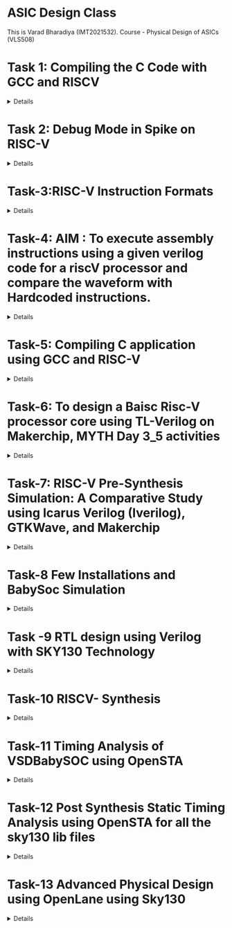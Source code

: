 # ASIC Design Class

This is Varad Bharadiya (IMT2021532). Course - Physical Design of ASICs (VLS508)

# Task 1: Compiling the C Code with GCC and RISCV
<details>


This part demonstrates how to compile and run a simple C program that calculates the sum of numbers from 1 to N using GCC
### Steps:

1. **Navigate to Home Directory**
   - Open the terminal and use this command to navigate to the home directory:
   ```bash
   cd
   ```
   - Then open the Leafpad editor for writing the C code.
   
   ![Alt text](images/image1.png)

2. **Create a .c File**
   - Create a C file that calculates the sum of numbers from 1 to N.

   ![Alt text](images/image2.png)

3. **Compile and Run the Program**
   - Compile the program using the GCC compiler:
   ```bash
   gcc sum1ton.c
   ./a.out
   ```

   ![Alt text](images/image3.png)

## Compile Using RISC-V Compiler
This part demonstrates how to compile and run a simple C program that calculates the sum of numbers from 1 to N using RISCV architecture.
### Steps:

1. **Check the Code**
   - Verify the code using the `cat` command:
   ```bash
   cat sum1ton.c
   ```

   ![Alt text](images/image4.png)

2. **Compile the Code with RISC-V GCC**
   - Compile the code using the RISC-V GCC compiler:
   ```bash
   riscv64-unknown-elf-gcc -O1 -o sum1ton.o sum1ton.c
   ```

3. **Generate Assembly Code**
   - Get the assembly code of the C program:
   ```bash
   riscv64-unknown-elf-objdump -d sum1ton.o
   ```
   - For easier viewing, you can add `| less` to the command:
   ```bash
   riscv64-unknown-elf-objdump -d sum1ton.o | less
   ```

   ![Alt text](images/image5.png)

4. **Calculate Number of Instructions**
   - We'll obtain the output once more, and this time we'll focus directly on the main section. To determine the number of instructions, we'll subtract the address of the first instruction of the current section from that of the next section, then divide the result by 4 (since the increment is 4 for each step). This method allows us to conclude that there are 15 sets of instructions when using O1.

   ![Alt text](images/image6.png)

   - To verify, we can do it using a calculator:
   
   ![Alt text](images/image13.png)

5. **Compile with Optimization Flag `Ofast`**
   - Recompile the code using the `Ofast` optimization flag:
   ```bash
   riscv64-unknown-elf-gcc -Ofast -o sum1ton_ofast.o sum1ton.c
   ```

   ![Alt text](images/image7.png)

6. **Compare Number of Instructions**
   - Re-run the command to get the number of instructions, and you'll see that fewer instructions are needed to execute the program with `Ofast` optimization.
   
   ![Alt text](images/image8.png)
---
</details>

# Task 2: Debug Mode in Spike on RISC-V
<details>
This part demonstrates how to use the debug mode in RISCV.(using SPIKE)


### Steps:

1. **Run the Program in Debug Mode**
   - After compiling the code with the RISC-V compiler, run the code using Spike in debug mode:
   ```bash
   spike -d pk sum1ton.o
   ```
   - Then it enters the debug mode. One can run the instructions till a specific address as shown in the example:
   ```bash
   until pc 0 100b0
   ```
   
   ![Alt text](images/image9.png)

2. **Set Breakpoints and Track Registers**
   - Track the values in the register (e.g., register `a2`):
   ```bash
   reg 0 a2
   ```
   - Now press Enter to run the next instruction (`lui a2, 0x1`). Check the content of the `a2` register again, and you'll see that it has been updated.
   
   ![Alt text](images/image10.png)

3. **Step Through Instructions**
   - Step through instructions and check the content of the `sp` (stack pointer) register:
   ```bash
   addi sp, sp, -16
   until pc 0 100b8
   reg 0 sp
   ```
   - After running the next instruction, you'll see that the `sp` value is reduced by 16 (10 in HEX).

   ![Alt text](images/image11.png)
   
   - To verify:

   ![Alt text](images/image12.png)
---
</details>


# Task-3:RISC-V Instruction Formats
<details>

In the RISC-V architecture, instruction formats serve as a 'contract' between assembly language and hardware. When an assembly language command is executed, the hardware must understand precisely what to do. These instructions are encoded in a series of 0s and 1s, representing different operations, data locations, and more.

RISC-V defines six instruction formats, each with its own structure and purpose:

### Core Instruction Formats

1. **R-Type (Register-Register Operations)**
    - **Purpose:** Used for arithmetic and logical operations that involve two source registers and a destination register.
    - **Format:**
    \`\`\`
    opcode[6:0] | rd[11:7] | funct3[14:12] | rs1[19:15] | rs2[24:20] | funct7[31:25]
    \`\`\`
    - **Fields:**
      - **opcode:** Operation code (7 bits)
      - **rd:** Destination register (5 bits)
      - **funct3:** Function code to differentiate operations (3 bits)
      - **rs1:** First source register (5 bits)
      - **rs2:** Second source register (5 bits)
      - **funct7:** Additional function code (7 bits)
    - **Example Instructions:** ADD, SUB, AND, OR, XOR, SLT

2. **I-Type (Immediate Operations)**
    - **Purpose:** Used for operations involving an immediate value and one or two registers, as well as load instructions.
    - **Format:**
    \`\`\`
    opcode[6:0] | rd[11:7] | funct3[14:12] | rs1[19:15] | imm[31:20]
    \`\`\`
    - **Fields:**
      - **opcode:** Operation code (7 bits)
      - **rd:** Destination register (5 bits)
      - **funct3:** Function code (3 bits)
      - **rs1:** Source register (5 bits)
      - **imm:** Immediate value (12 bits)
    - **Example Instructions:** ADDI, LW, JALR

3. **S-Type (Store Operations)**
    - **Purpose:** Used for store instructions where data from a register is stored into memory.
    - **Format:**
    \`\`\`
    opcode[6:0] | imm[11:7] | funct3[14:12] | rs1[19:15] | rs2[24:20] | imm[31:25]
    \`\`\`
    - **Fields:**
      - **opcode:** Operation code (7 bits)
      - **imm[11:7]:** Immediate value (lower 5 bits) (5 bits)
      - **funct3:** Function code (3 bits)
      - **rs1:** Base address register (5 bits)
      - **rs2:** Source register (5 bits)
      - **imm[31:25]:** Immediate value (upper 7 bits) (7 bits)
    - **Example Instructions:** SW, SB

4. **U-Type (Upper Immediate Operations)**
    - **Purpose:** Used for instructions that operate with a 20-bit upper immediate, typically for addressing purposes.
    - **Format:**
    \`\`\`
    opcode[6:0] | rd[11:7] | imm[31:12]
    \`\`\`
    - **Fields:**
      - **opcode:** Operation code (7 bits)
      - **rd:** Destination register (5 bits)
      - **imm:** Upper immediate value (20 bits)
    - **Example Instructions:** LUI, AUIPC

5. **B-Type (Branch Operations)**
    - **Purpose:** Used for conditional branch instructions, which alter the program flow based on comparisons between registers.
    - **Format:**
    \`\`\`
    opcode[6:0] | imm[11] | imm[4:1] | funct3[14:12] | rs1[19:15] | rs2[24:20] | imm[10:5] | imm[12]
    \`\`\`
    - **Fields:**
      - **opcode:** Operation code (7 bits)
      - **imm[11:7]:** Immediate value bits 4:1 (4 bits)
      - **funct3:** Function code (3 bits)
      - **rs1:** First source register (5 bits)
      - **rs2:** Second source register (5 bits)
      - **imm[12]:** Immediate value bit 11 (1 bit)
    - **Example Instructions:** BEQ, BNE, BLT, BGE

6. **J-Type (Jump Operations)**
    - **Purpose:** Used for jump instructions, which direct program control to a new address, optionally storing the return address in a register.
    - **Format:**
    \`\`\`
    opcode[6:0] | rd[11:7] | imm[19:12] | imm[11] | imm[10:1] | imm[20]
    \`\`\`
    - **Fields:**
      - **opcode:** Operation code (7 bits)
      - **rd:** Destination register (5 bits)
      - **imm:** Immediate value (20 bits)
    - **Example Instructions:** JAL



## 32-bit Instruction Encodings

Below are the 32-bit instruction encodings for the given assembly instructions:

1. **ADD r5, r6, r7** (R-Type)
   - **Opcode**: `0110011`
   - **funct3**: `000`
   - **funct7**: `0000000`
   - **rs1**: `00110` (r6)
   - **rs2**: `00111` (r7)
   - **rd**: `00101` (r5)
   - **Instruction**: `0000000 00111 00110 000 00101 0110011`
   - **Hex**: `0x007302B3`

2. **SUB r7, r5, r6** (R-Type)
   - **Opcode**: `0110011`
   - **funct3**: `000`
   - **funct7**: `0100000`
   - **rs1**: `00101` (r5)
   - **rs2**: `00110` (r6)
   - **rd**: `00111` (r7)
   - **Instruction**: `0100000 00110 00101 000 00111 0110011`
   - **Hex**: `0x406283B3`

3. **AND r6, r5, r7** (R-Type)
   - **Opcode**: `0110011`
   - **funct3**: `111`
   - **funct7**: `0000000`
   - **rs1**: `00101` (r5)
   - **rs2**: `00111` (r7)
   - **rd**: `00110` (r6)
   - **Instruction**: `0000000 00111 00101 111 00110 0110011`
   - **Hex**: `0x0072F333`

4. **OR r8, r6, r5** (R-Type)
   - **Opcode**: `0110011`
   - **funct3**: `110`
   - **funct7**: `0000000`
   - **rs1**: `00110` (r6)
   - **rs2**: `00101` (r5)
   - **rd**: `01000` (r8)
   - **Instruction**: `0000000 00101 00110 110 01000 0110011`
   - **Hex**: `0x00536433`

5. **XOR r8, r5, r4** (R-Type)
   - **Opcode**: `0110011`
   - **funct3**: `100`
   - **funct7**: `0000000`
   - **rs1**: `00101` (r5)
   - **rs2**: `00100` (r4)
   - **rd**: `01000` (r8)
   - **Instruction**: `0000000 00100 00101 100 01000 0110011`
   - **Hex**: `0x0042C433`

6. **SLT r10, r2, r4** (R-Type)
   - **Opcode**: `0110011`
   - **funct3**: `010`
   - **funct7**: `0000000`
   - **rs1**: `00010` (r2)
   - **rs2**: `00100` (r4)
   - **rd**: `01010` (r10)
   - **Instruction**: `0000000 00100 00010 010 01010 0110011`
   - **Hex**: `0x00412533`

7. **ADDI r12, r3, 5** (I-Type)
   - **Opcode**: `0010011`
   - **funct3**: `000`
   - **imm**: `0000000000000101` (5)
   - **rs1**: `00011` (r3)
   - **rd**: `01100` (r12)
   - **Instruction**: `000000000101 00011 000 01100 0010011`
   - **Hex**: `0x00518613`

8. **SW r3, r1, 4** (S-Type)
   - **Opcode**: `0100011`
   - **funct3**: `010`
   - **imm[4:0]**: `00100` (lower 5 bits of 4)
   - **imm[11:5]**: `0000000` (upper 7 bits of 4)
   - **rs1**: `00001` (r1)
   - **rs2**: `00011` (r3)
   - **Instruction**: `0000000 00011 00001 010 00100 0100011`
   - **Hex**: `0x0030A223`

9. **SRL r16, r11, r2** (R-Type)
   - **Opcode**: `0110011`
   - **funct3**: `101`
   - **funct7**: `0000000`
   - **rs1**: `01011` (r11)
   - **rs2**: `00010` (r2)
   - **rd**: `10000` (r16)
   - **Instruction**: `0000000 00010 01011 101 10000 0110011`
   - **Hex**: `0x0025D833`

10. **BNE r0, r1, 20** (B-Type)
    - **Opcode**: `1100011`
    - **funct3**: `001`
    - **imm[4:0]**: `10100` (lower 5 bits of 20)
    - **imm[11:5]**: `000000` (upper 7 bits of 20)
    - **rs1**: `00001` (r1)
    - **rs2**: `00000` (r0)
    - **Instruction**: `0000000 00000 00001 001 10100 1100011`
    - **Hex**: `0x00009A63`

11. **BEQ r0, r0, 15** (B-Type)
    - **Opcode**: `1100011`
    - **funct3**: `000`
    - **imm[4:0]**: `01111` (lower 5 bits of 15)
    - **imm[11:5]**: `000000` (upper 7 bits of 15)
    - **rs1**: `00000` (r0)
    - **rs2**: `00000` (r0)
    - **Instruction**: `0000000 00000 00000 000 01111 1100011`
    - **Hex** : `0x000007E3`
   
12. **LW r13, r11, 2** (I-Type)
    - **opcode**: `0000011` (7 bits)
    - **rd** (r13): `01101` (5 bits)
    - **funct3**: `010` (3 bits)
    - **rs1** (r11): `01011` (5 bits)
    - **imm**: `000000000010` (12 bits)
    - **Instruction**: `000000000010 01011 010 01101 0000011`
    - **Hex**: `0x0025A683`

 13. **SLL r15, r11, r2** (R-Type)
 - **opcode**: `0110011` (7 bits)
 - **rd** (r15): `01111` (5 bits)
 - **funct3**: `001` (3 bits)
 - **rs1** (r11): `01011` (5 bits)
 - **rs2** (r2): `00010` (5 bits)
 - **funct7**: `0000000` (7 bits)
 - **Instruction**: `0000000 00010 01011 001 01111 0110011`
 - **Hex**: `0x002597B3`


Below are the 32-bit instruction encodings for the given assembly instructions:

| Instruction       | Type | 32-bit Instruction                            | Hexadecimal  |
|-------------------|------|-----------------------------------------------|--------------|
| ADD r5, r6, r7    | R    | 0000000 00111 00110 000 00101 0110011         | 0x007302B3   |
| SUB r7, r5, r6    | R    | 0100000 00110 00101 000 00111 0110011         | 0x406283B3   |
| AND r6, r5, r7    | R    | 0000000 00111 00101 111 00110 0110011         | 0x0072F333   |
| OR r8, r6, r5     | R    | 0000000 00101 00110 110 01000 0110011         | 0x00536433   |
| XOR r8, r5, r4    | R    | 0000000 00100 00101 100 01000 0110011         | 0x0042C433   |
| SLT r10, r2, r4   | R    | 0000000 00100 00010 010 01010 0110011         | 0x00412533   |
| ADDI r12, r3, 5   | I    | 000000000101 00011 000 01100 0010011          | 0x00518613   |
| SW r3, r1, 4      | S    | 0000000 00011 00001 010 00100 0100011         | 0x0030A223   |
| SRL r16, r11, r2  | R    | 0000000 00010 01011 101 10000 0110011         | 0x0025D833   |
| BNE r0, r1, 20    | B    | 0000000 00000 00001 001 10100 1100011         | 0x00009A63   |
| BEQ r0, r0, 15    | B    | 0000000 00000 00000 000 01111 1100011         | 0x000007E3   |
| LW r13, r11, 2    | I    | 000000000010 01011 010 01101 0000011          | 0x0025A683   |
| SLL r15, r11, r2  | R    | 0000000 00010 01011 001 01111 0110011         | 0x002597B3   |


---

This document provides an overview of the different instruction formats in the RISC-V architecture, explaining how each format is structured and used in various operations.
</details>

# Task-4: AIM : To execute assembly instructions using a given verilog code for a riscV processor and compare the waveform with Hardcoded instructions.
<details>
   There is some variations in the ISA followed by RISCV and the hardcoded ISA for the below given instrucions. The differences are shown in the table below :
      # RISC-V ISA vs. Hardcoded ISA

| Operation         | Standard RISC-V ISA (Hexadecimal) | Hardcoded ISA (Hexadecimal) |
|-------------------|-----------------------------------|-----------------------------|
| ADD r5, r6, r7    | 0x007302B3                        | 0x02208300                  |
| SUB r7, r5, r6    | 0x406283B3                        | 0x02209380                  |
| AND r6, r5, r7    | 0x0072F333                        | 0x0230A400                  |
| OR r8, r6, r5     | 0x00536433                        | 0x02513480                  |
| XOR r8, r5, r4    | 0x0042C433                        | 0x0240C500                  |
| SLT r10, r2, r4   | 0x00412533                        | 0x02415580                  |
| ADDI r12, r3, 5   | 0x00518613                        | 0x00520600                  |
| SW r3, r1, 4      | 0x0030A223                        | 0x00209181                  |
| SRL r16, r11, r2  | 0x0025D833                        | 0x00271803                  |
| BNE r0, r1, 20    | 0x00009A63                        | 0x00f00002                  |
| BEQ r0, r0, 15    | 0x000007E3                        | 0x00210700                  |
| LW r13, r11, 2    | 0x0025A683                        | 0x00208681                  |
| SLL r15, r11, r2  | 0x002597B3                        | 0x00208783                  |

We will be using gtkwave to analyse the waveforms
   ![Alt text](image2/image1.png)

First we start with analysis of our instructions provided for the activity in RISC-V
1.| ADD r5, r6, r7    | 0x007302B3                     

   ![Alt text](image2/image2.png)
   
2.| SUB r7, r5, r6    | 0x406283B3                      

   ![Alt text](image2/image3.png)
   
3. | AND r6, r5, r7    | 0x0072F333                     
   ![Alt text](image2/image4.png)

4. | OR r8, r6, r5     | 0x00536433                      
   
   ![Alt text](image2/image5.png)
   
5. | XOR r8, r5, r4    | 0x0042C433                      

   ![Alt text](image2/image6.png)

6. | SLT r10, r2, r4   | 0x00412533          

   ![Alt text](image2/image7.png)

7. | ADDI r12, r3, 5   | 0x00518613                       

   ![Alt text](image2/image8.png)

8. | SW r3, r1, 4      | 0x0030A223               

   ![Alt text](image2/image9.png)

9. | SRL r16, r11, r2  | 0x0025D833                     

   ![Alt text](image2/image11.png)

10. | BNE r0, r1, 20    | 0x00009A63                       

   ![Alt text](image2/image10.png)

We now analyse the gtkwaves for hardcoded ISA

   ![Alt text](image2/image12.png)

   ![Alt text](image2/image13.png)

   ![Alt text](image2/image14.png)

   ![Alt text](image2/image15.png)

   ![Alt text](image2/image16.png)

   ![Alt text](image2/image17.png)

   ![Alt text](image2/image18.png)

   ![Alt text](image2/image19.png)

   ![Alt text](image2/image20.png)


A difference in waveforms can be observed for both set of instructions
</details>

# Task-5: Compiling C application using GCC and RISC-V
<details>

## Application Name- Fibonacci Sequence Generator.

``` bash
#include <stdio.h>

// Function to print Fibonacci sequence
int main() {
    int terms;

    // Ask the user for the number of terms
    printf("Enter the number of terms in the Fibonacci sequence: ");
    scanf("%d", &terms);
	
    long long int first = 0, second = 1, next;

    // Check if the number of terms is valid
    if (terms <= 0) {
        printf("Number of terms must be a positive integer.\n");
        return 0;
    }

    // Print the Fibonacci sequence
    printf("Fibonacci Sequence:\n");
    for (int i = 0; i < terms; i++) {
        if (i == 0) {
            printf("%lld ", first);
            continue;
        }
        if (i == 1) {
            printf("%lld ", second);
            continue;
        }
        next = first + second;
        first = second;
        second = next;
        printf("%lld ", next);
    }
    printf("\n");

    return 0;
}

```
Compiling the Application using GCC compiler:

   ![Alt text](images3/image1.png)

Compiling using RISC-V Compiler:

   ![Alt text](images3/image2.png)

**Conclusion**:We have infered that the output is same in both the cases.

Also adding the screenshots of creating dumpfile

   ![Alt text](images3/image3.png)

   ![Alt text](images3/image4.png)


</details>

# Task-6: To design a Baisc Risc-V processor core using TL-Verilog on Makerchip, MYTH Day 3_5 activities
<details>
The variour parts of the code are shown below :

   ![Alt text](images4/1.png)

The generated visual is as shown below:

   ![Alt text](images4/24.png)

Here is the log image:

   ![Alt text](images4/2.png)

The signals include the named clock clock: "clk_var":

   ![Alt text](images4/3.png)

The code segments are shown below:

   ![Alt text](images4/4.png)

   ![Alt text](images4/5.png)

   ![Alt text](images4/6.png)

   ![Alt text](images4/7.png)

   ![Alt text](images4/8.png)

   ![Alt text](images4/9.png)

   ![Alt text](images4/10.png)

   ![Alt text](images4/11.png)

   ![Alt text](images4/12.png)

   ![Alt text](images4/13.png)

   ![Alt text](images4/14.png)

   ![Alt text](images4/15.png)

   ![Alt text](images4/16.png)

   ![Alt text](images4/17.png)

   ![Alt text](images4/18.png)

We now have screen shots for xreg14 where we store the value at each steps.

   ![Alt text](images4/19.png)

   ![Alt text](images4/20.png)

   ![Alt text](images4/21.png)

   ![Alt text](images4/22.png)

   ![Alt text](images4/23.png)



</details>


# Task-7: RISC-V Pre-Synthesis Simulation: A Comparative Study using Icarus Verilog (Iverilog), GTKWave, and Makerchip
<details>
	
## Overview

This project involves designing a RISC-V processor using TL-Verilog in the Makerchip IDE and converting it to Verilog using the Sandpiper-SaaS compiler for implementation on an FPGA. Pre-synthesis simulations are then performed using the GTKWave simulator. This README outlines the step-by-step process for running these simulations and compares the output waveforms.



## Conversion and Simulation Steps

1. **Translate TL-Verilog to Verilog:**

   Use the Sandpiper-SaaS compiler to convert the `.tlv` definition of RISC-V into a `.v` Verilog file:

   ```bash
   sandpiper-saas -i ./src/module/*.tlv -o rvmyth.v --bestsv --noline -p verilog --outdir ./src/module/
   ```

2. **Create the `pre_synth_sim.vcd` File:**

   Generate the pre-synthesis simulation file:

   ```bash
   make pre_synth_sim
   ```

3. **Compile and Simulate the RISC-V Design:**

   Compile and simulate the RISC-V design using Iverilog:

   ```bash
   iverilog -o output/pre_synth_sim.out -DPRE_SYNTH_SIM src/module/testbench.v -I src/include -I src/module -
   ```

4. **Run the Simulation:**

   Change the working directory to `output` and execute the simulation:

   ```bash
   cd output
   ./pre_synth_sim.out
   ```

5. **View the Simulation Output in GTKWave:**

   Open the `.vcd` simulation file through the GTKWave simulation tool:

   ```bash
   gtkwave pre_synth_sim.vcd
   ```
Here is the gtkwave:

   ![Alt text](image5/img1.png)


## Comparison of Output Waveforms

After running the above steps, you can compare the output waveforms obtained from GTKWave with those from the Makerchip IDE. The comparison will help validate the accuracy and performance of the RISC-V design.

From the MakerChip:

   ![Alt text](images4/19.png)
   
   ![Alt text](images4/20.png)
   
   ![Alt text](images4/21.png)
   
   ![Alt text](images4/22.png)
   
   ![Alt text](images4/23.png)

From the GtkWave:

   ![Alt text](image5/img1.png)


## Conclusion

This project demonstrates the process of designing, converting, and simulating a RISC-V processor using TL-Verilog, Verilog, Iverilog, and GTKWave. The comparison of output waveforms across different tools ensures the correctness of the design before FPGA implementation.
</details>

# Task-8 Few Installations and BabySoc Simulation
<details>
	In this task we had to install verilog, gtkwave, yosys and opensta and BabySoc Simulation. OpenSTA was installed using the GitHub link given.
	
The screenshots for the others are given below:
	
   ![Alt text](image6/1.png)

   ![Alt text](image6/2.png)

Running the BabySoc on the RiscV_CPU.v file (sum of numbers):
   
   ![Alt text](image6/3.png)

Waveforms:
   
   ![Alt text](image6/4.png)


</details>

# Task -9 RTL design using Verilog with SKY130 Technology
<details>

 ## Initial Set-up

<details>

### The following Commands were to be executed for initial setup:

```bash
sudo -i
sudo apt-get install git
ls
cd /home/Varad
mkdir VLSI
cd VLSI
git clone https://github.com/kunalg123/sky130RTLDesignAndSynthesisWorkshop.git
cd sky130RTLDesignAndSynthesisWorkshop/verilog_files
ls
```
We have the image for the same:
	![Alt text](image21/Part2_1.png)
 We also can see the files in verilog_files directory:
 	![Alt text](image21/Part2_2.png)
</details>

## Day-1

<details>
Introduction to iverilog and GTKWave: 
This tutorial involved learning about how to simulate the design and testbench for a 2x1 multiplexer, using iverilog, and displaying the waveform on GTKWave

   ![Alt text](image21/Part2_2.png)
   

   ![Alt text](image21/Part2_3.png)
   

Introduction to Yosys: 
This tutorial involved the use of Yosys for synthesising the design we created in Verilog, viewing its netlists and the cells that are generated for the purpose of creating the circuit. The following commands are used:

Open Yosys and read the standard cell library file and then run the `read_verilog` command to run the good_mux.v file:

   ![Alt text](image21/Part2_4.png)

Next we run the `synth -top` command to synthesise the design to yosys based standard cells:

   ![Alt text](image21/Part2_5.png)

   We can see some info at the end after synthesis.

   ![Alt text](image21/Part2_6.png)

   Now, we run `abc` command to use the sky130 standard cells with optimised design.

   ![Alt text](image21/Part2_7.png)

   run `show` command to see the schematic and how the design maps it to the standard cells of sky130 tech.

   ![Alt text](image21/Part2_8.png)

   Now, we get the netlist using the `write_verilog` command

   ![Alt text](image21/Part2_9.png)

   ![Alt text](image21/Part2_10.png)

   With -noattr flag. To make netlist more readable:
   
   ![Alt text](image21/Part2_12.png)

   



	
</details>

  ## Day-2
  
<details>
	
Yosys Synthesis for Multiple Modules: This tutorial involved the synthesis of a design file that has more than one module.

We follow similar steps again for the multiple_modules.v file

We get the following design for the schematic:

   ![Alt text](image21/Part2_13.png)

   ![Alt text](image21/Part2_14.png)

   ![Alt text](image21/Part2_15.png)

   ![Alt text](image21/Part2_16.png)

   ![Alt text](image21/Part2_17.png)

   With flatten netlist:

   ![Alt text](image21/Part2_18.png)

   schematic for the same when flatten

   ![Alt text](image21/Part2_19.png)


Use of Module Level Synthesis: This method is preferred when multiple instances of same module are used. The synthesis is carried out once and is replicate multiple times, and the multiple instances of the same module are stitched together in the top module. This method is helpful when making use of divide and conquer algorithm 

```bash
1. yosys
2. read_liberty -lib ../my_lib/lib/sky130_fd_sc_hd__tt_025C_1v80.lib
3. read_verilog multiple_modules.v
4. synth -top sub_module1
5. abc -liberty ../my_lib/lib/sky130_fd_sc_hd__tt_025C_1v80.lib
6. show
```

Simulation of D-Flipflop using Iverilog and GTKWave: Performed simulations for 3 types of D-Flipflops - Asynchronous Reset, Asynchronous Set and Synchronous Reset. 

1. Asynchronous Reset

This figure shows asynchronous reset.
   ![Alt text](image21/Part2_20.png)

This figure shows that the dff is posedge.

   ![Alt text](image21/Part2_21.png)

2. Asynchronous Set

This figure shows asynchronus set

   ![Alt text](image21/Part2_22.png)

This figure shows that dff is posedge.

   ![Alt text](image21/Part2_23.png)

3. Synchronous Reset.

The figure below shows the part when synchronous reset is into action.

   ![Alt text](image21/Part2_24.png)

This figure shows that dff is posedge.

   ![Alt text](image21/Part2_25.png)

A screenshot demonstrating that all the above 3 files were run on my system.

   ![Alt text](image21/Part2_26.png)

Now we shall perform synthesis.

Asynchronous Reset:

   ![Alt text](image21/Part2_27.png)

   ![Alt text](image21/Part2_28.png)

   ![Alt text](image21/Part2_29.png)

   ![Alt text](image21/Part2_30.png)

   ![Alt text](image21/Part2_31.png)

   ![Alt text](image21/Part2_32.png)

Asynchronus Set:

   ![Alt text](image21/Part2_33.png)

   ![Alt text](image21/Part2_34.png)

   ![Alt text](image21/Part2_35.png)

Synchronus Set:
   ![Alt text](image21/Part2_36.png)

   ![Alt text](image21/Part2_37.png)

   ![Alt text](image21/Part2_38.png)

   ![Alt text](image21/Part2_39.png)

Multiplication by 2: This tutorial, we get to know that specific multiplier hardware is not required for multiplication of a number by 2. It can simply be achieved by concatenating the number itself with a zero in the LSB.

```bash
1. yosys
2. read_liberty -lib ../my_lib/lib/sky130_fd_sc_hd__tt_025C_1v80.lib
3. read_verilog mult_2.v
4. synth -top mul2
5. abc -liberty ../my_lib/lib/sky130_fd_sc_hd__tt_025C_1v80.lib
6. show
7. write_verilog -noattr mul2_net.v
8. gvim mul2_net.v
```

   ![Alt text](image21/Part2_40.png)

   ![Alt text](image21/Part2_41.png)


Multiplication by 9: This tutorial, we get to know that specific multiplier hardware is not required for multiplication of a number by 9. It can simply be achieved by concatenating the number with itself

```bash
1. yosys
2. read_liberty -lib ../lib/sky130_fd_sc_hd__tt_025C_1v80.lib
3. read_verilog mult_9.v
4. synth -top mult9
5. abc -liberty ../my_lib/lib/sky130_fd_sc_hd__tt_025C_1v80.lib
6. show
7. write_verilog -noattr mul9_net.v
8. gvim mul9_net.v
```
   ![Alt text](image21/Part2_42.png)

   ![Alt text](image21/Part2_43.png)

   ![Alt text](image21/Part2_44.png)

   ![Alt text](image21/Part2_45.png)

</details>

## Day-3
<details>
	
Optimization of Various Designs
Design infers 2 input AND Gate:

```bash
1. yosys
2. read_liberty -lib ../my_lib/lib/sky130_fd_sc_hd__tt_025C_1v80.lib
3. read_verilog opt_check.v
4. synth -top opt_check
5. abc -liberty ../my_lib/lib/sky130_fd_sc_hd__tt_025C_1v80.lib
6. opt_clean -purge
7. show
```
6.Removes unused or redundant logic in the design and purges any dangling wires or gates.

   ![Alt text](image21/Part2_48.png)

   ![Alt text](image21/Part2_49.png)

   ![Alt text](image21/Part2_50.png)

Design infers 2 input OR Gate: 

```bash
1. yosys
2. read_liberty -lib ../my_lib/lib/sky130_fd_sc_hd__tt_025C_1v80.lib
3. read_verilog opt_check2.v
4. synth -top opt_check2
5. abc -liberty ../my_lib/lib/sky130_fd_sc_hd__tt_025C_1v80.lib
6. opt_clean -purge
7. show
```
   ![Alt text](image21/Part2_51.png)

   ![Alt text](image21/Part2_52.png)

   ![Alt text](image21/Part2_53.png)

Design infers 3 input AND Gate: 

```bash
1. yosys
2. read_liberty -lib ../my_lib/lib/sky130_fd_sc_hd__tt_025C_1v80.lib
3. read_verilog opt_check3.v
4. synth -top opt_check3
5. abc -liberty ../my_lib/lib/sky130_fd_sc_hd__tt_025C_1v80.lib
6. opt_clean -purge
7. show
```
   ![Alt text](image21/Part2_54.png)

   ![Alt text](image21/Part2_55.png)

   ![Alt text](image21/Part2_56.png)

Design infers 2 input XNOR Gate (3 input Boolean Logic) :
```bash
1. yosys
2. read_liberty -lib ../my_lib/lib/sky130_fd_sc_hd__tt_025C_1v80.lib
3. read_verilog opt_check4.v
4. synth -top opt_check4
5. abc -liberty ../my_lib/lib/sky130_fd_sc_hd__tt_025C_1v80.lib
6. opt_clean -purge
7. show
```

   ![Alt text](image21/Part2_57.png)

   ![Alt text](image21/Part2_58.png)

   ![Alt text](image21/Part2_59.png)

Multiple Module Optimization-1 :
```bash

1. yosys
2. read_liberty -lib ../my_lib/lib/sky130_fd_sc_hd__tt_025C_1v80.lib
3. read_verilog multiple_module_opt.v
4. synth -top multiple_module_opt
5. abc -liberty ../my_lib/lib/sky130_fd_sc_hd__tt_025C_1v80.lib
6. opt_clean -purge
7. show
```

   ![Alt text](image21/Part2_60.png)

   ![Alt text](image21/Part2_61.png)

   ![Alt text](image21/Part2_62.png)

Multiple Module Optimization-2:
```bash

1. yosys
2. read_liberty -lib ../my_lib/lib/sky130_fd_sc_hd__tt_025C_1v80.lib
3. read_verilog multiple_module_opt2.v
4. synth -top multiple_module_opt2
5. abc -liberty ../my_lib/lib/sky130_fd_sc_hd__tt_025C_1v80.lib
6. opt_clean -purge
7. show
```

D-Flipflop Constant 1 with Asynchronous Reset (active low) :
```bash
iverilog dff_const1.v tb_dff_const1.v
./a.out
gtkwave tb_dff_const1.vcd
```

   ![Alt text](image21/Part2_63.png)


From the waveform, it can be observed that the Q output is always high when reset is zero, and reset doesn't depend on clock edge.
```bash
1. yosys
2. read_liberty -lib ../my_lib/lib/sky130_fd_sc_hd__tt_025C_1v80.lib
3. read_verilog dff_const1.v
4. synth -top dff_const1
5. dfflibmap -liberty ../my_lib/lib/sky130_fd_sc_hd__tt_025C_1v80.lib
7. show
```
   ![Alt text](image21/Part2_64.png)

   ![Alt text](image21/Part2_65.png)

D-Flipflop Constant 2 with Asynchronous Reset (active high) :

```bash
iverilog dff_const2.v tb_dff_const2.v
./a.out
gtkwave tb_dff_const2.vcd
```
   ![Alt text](image21/Part2_66.png)

From the waveform, it can be observed that the Q output is always high irrespective of reset.
```bash
1. yosys
2. read_liberty -lib ../my_lib/lib/sky130_fd_sc_hd__tt_025C_1v80.lib
3. read_verilog dff_const2.v
4. synth -top dff_const2
5. dfflibmap -liberty ../my_lib/lib/sky130_fd_sc_hd__tt_025C_1v80.lib
7. show
```
   ![Alt text](image21/Part2_67.png)

   ![Alt text](image21/Part2_68.png)


D-Flipflop Constant 3 with Asynchronous Reset (active low)

```bash
1. yosys
2. read_liberty -lib ../my_lib/lib/sky130_fd_sc_hd__tt_025C_1v80.lib
3. read_verilog dff_const3.v
4. synth -top dff_const3
5. dfflibmap -liberty ../my_lib/lib/sky130_fd_sc_hd__tt_025C_1v80.lib
7. show
```
   ![Alt text](image21/Part2_69.png)

   ![Alt text](image21/Part2_70.png)
   
This module defines a D flip-flop, for a positive edge of reset, q is set to 1 and q1 is set to 0. On each clock cycle, q1 is set to 1, and q is updated with the value of q1.

When synthesized, the design will result in a flip-flop where q becomes 1 after the first clock cycle post-reset and stays 1 afterward.

D-Flipflop Constant 4 with Asynchronous Reset (active high) :
```bash
1. yosys
2. read_liberty -lib ../my_lib/lib/sky130_fd_sc_hd__tt_025C_1v80.lib
3. read_verilog dff_const4.v
4. synth -top dff_const4
5. dfflibmap -liberty ../my_lib/lib/sky130_fd_sc_hd__tt_025C_1v80.lib
7. show
```

   ![Alt text](image21/Part2_71.png)

   ![Alt text](image21/Part2_72.png)

This module defines a D flip-flop that sets both q and q1 to 1 on a positive edge of reset. On each clock cycle, q1 remains 1, and q is updated with the value of q1 (which is always 1).

When synthesized, the design will result in a flip-flop where q is always 1, regardless of the reset or clock state.


D-Flipflop Constant 5 with Asynchronous Reset :
```bash
1. yosys
2. read_liberty -lib ../my_lib/lib/sky130_fd_sc_hd__tt_025C_1v80.lib
3. read_verilog dff_const5.v
4. synth -top dff_const5
5. dfflibmap -liberty ../my_lib/lib/sky130_fd_sc_hd__tt_025C_1v80.lib
7. show
```
   ![Alt text](image21/Part2_73.png)

   ![Alt text](image21/Part2_74.png)

This module defines a D flip-flop that resets both q and q1 to 0 on a positive edge of reset. On each clock cycle, it sets q1 to 1 and then updates q with the value of q1 (which will always be 1 after the first cycle).

When synthesized, the design will result in a flip-flop where q is always 1 after the first clock cycle post-reset.

Counter Optimization 1: 
```bash
1. yosys
2. read_liberty -lib ../my_lib/lib/sky130_fd_sc_hd__tt_025C_1v80.lib
3. read_verilog counter_opt.v
4. synth -top counter_opt
5. dfflibmap -liberty ../my_lib/lib/sky130_fd_sc_hd__tt_025C_1v80.lib
7. show
```
   ![Alt text](image21/Part2_75.png)

   ![Alt text](image21/Part2_76.png)
   
Counter Optimization 2:
```bash
1. yosys
2. read_liberty -lib ../my_lib/lib/sky130_fd_sc_hd__tt_025C_1v80.lib
3. read_verilog counter_opt2.v
4. synth -top counter_opt2
5. dfflibmap -liberty ../my_lib/lib/sky130_fd_sc_hd__tt_025C_1v80.lib
7. show
```

   ![Alt text](image21/Part2_77.png)

   ![Alt text](image21/Part2_78.png)

</details>


## Day-4
<details>

```bash
iverilog ternary_operator_mux.v tb_ternary_operator_mux.v
./a.out
gtkwave tb_ternary_operator_mux.vcd
```


   ![Alt text](image21/Part2_79.png)

   ![Alt text](image21/Part2_80.png)

```bash
1. yosys
2. read_liberty -lib ../my_lib/lib/sky130_fd_sc_hd__tt_025C_1v80.lib
3. read_verilog ternary_operator_mux.v
4. synth -top ternary_operator_mux
5. abc -liberty ../my_lib/lib/sky130_fd_sc_hd__tt_025C_1v80.lib
6. opt_clean -purge
7. write_verilog -noattr ternary_operator_mux_net.v
8. show
```
   ![Alt text](image21/Part2_81.png)


Design of a Bad 2x1 MUX:

```bash
iverilog bad_mux.v tb_bad_mux.v
./a.out
gtkwave tb_bad_mux.vcd
```
   ![Alt text](image21/Part2_83.png)

   ![Alt text](image21/Part2_84.png)
   
The waveform shows that the output y changes only when the select line changes, ignoring changes in i0 and i1, indicating a faulty MUX design. Proper MUX behavior should reflect changes in i0 and i1 in the output y.


```bash
1. yosys
2. read_liberty -lib ../my_lib/lib/sky130_fd_sc_hd__tt_025C_1v80.lib
3. read_verilog bad_mux.v
4. synth -top bad_mux
5. abc -liberty ../my_lib/lib/sky130_fd_sc_hd__tt_025C_1v80.lib
6. opt_clean -purge
7. write_verilog -noattr bad_mux_net.v
8. show
```

   ![Alt text](image21/Part2_85.png)

```bash
iverilog ../my_lib/verilog_model/primitives.v ../my_lib/verilog_model/sky130_fd_sc_hd.v bad_mux.v tb_bad_mux.v
./a.out
gtkwave tb_bad_mux.vcd
```

   ![Alt text](image21/Part2_86.png)


GATE LEVEL SYNTHESIS for the Bad MUX.



Blocking Caveat:
```bash
iverilog blocking_caveat.v tb_blocking_caveat.v
./a.out
gtkwave tb_blocking_caveat.vcd
```
   ![Alt text](image21/Part2_87.png)
   ![Alt text](image21/Part2_88.png)


The waveform shows that when A and B are zero, the OR gate output (X) and the AND gate output (D) should both be zero. However, due to the blocking statement, the AND gate input of X retains the previous value of A|B (one), causing a discrepancy in the output.

```bash
1. yosys
2. read_liberty -lib ../my_lib/lib/sky130_fd_sc_hd__tt_025C_1v80.lib
3. read_verilog blocking_caveat.v
4. synth -top blocking_caveat
5. abc -liberty ../my_lib/lib/sky130_fd_sc_hd__tt_025C_1v80.lib
6. opt_clean -purge
7. write_verilog -noattr blocking_caveat_net.v
8. show
```
   ![Alt text](image21/Part2_89.png)
   
```bash
iverilog ../my_lib/verilog_model/primitives.v ../my_lib/verilog_model/sky130_fd_sc_hd.v blocking_caveat.v tb_blocking_caveat.v
./a.out
gtkwave tb_blocking_caveat.vcd
```
   ![Alt text](image21/Part2_90.png)

   ![Alt text](image21/Part2_91.png)

GATE LEVEL SYNTHESIS for the Blocking Caveat.
</details>
</details>

# Task-10 RISCV- Synthesis
<details>

Copy the `src` folder from your `BabySoC` folder to your `sky130RTLDesignAndSynthesisWorkshop` folder in your `VLSI` folder from previous lab.

Now go the following Directory:

```bash
cd /home/Varad/VLSI/sky130RTLDesignAndSynthesisWorkshop/src/module
```
Synthesis:

```bash
1. yosys       
2. read_liberty -lib /home/Varad/VLSI/sky130RTLDesignAndSynthesisWorkshop/my_lib/lib/sky130_fd_sc_hd__tt_025C_1v80.lib
3. read_verilog clk_gate.v
4. read_verilog rvmyth.v
5. synth -top rvmyth
6. abc -liberty /home/Varad/VLSI/sky130RTLDesignAndSynthesisWorkshop/my_lib/lib/sky130_fd_sc_hd__tt_025C_1v80.lib
7. write_verilog -noattr rvmyth_net.v
```
   ![Alt text](image22/1.png)

   ![Alt text](image22/2.png)

   ![Alt text](image22/3.png)

   ![Alt text](image22/4.png)

   ![Alt text](image22/7.png)

   ![image](https://github.com/user-attachments/assets/dedbcd6a-5745-459c-9bcc-2328cecc7919)



Now to observe the output waveform of synthesised RISC-V

```bash
iverilog ../../my_lib/verilog_model/primitives.v ../../my_lib/verilog_model/sky130_fd_sc_hd.v rvmyth.v testbench.v vsdbabysoc.v avsddac.v avsdpll.v clk_gate.v
./a.out
gtkwave dump.vcd
```
   ![Alt text](image22/13.png)

   ![Alt text](image22/11.png)

   ![Alt text](image22/10.png)

Observations from Babysoc RTL simulation:

   ![Alt text](image22/8.png)
   
   ![Alt text](image22/9.png)
   


</details>


 # Task-11 Timing Analysis of VSDBabySOC using OpenSTA
<details>

The following commands were run to get the max-min report of the VSDbabysoc design:
``` bash
read_liberty -min ./lib/sky130_fd_sc_hd__tt_025C_1v80.lib
read_liberty -min ./lib/avsdpll.lib
read_liberty -min ./lib/avsddac.lib
read_liberty -max ./lib/sky130_fd_sc_hd__tt_025C_1v80.lib
read_liberty -max ./lib/avsdpll.lib
read_liberty -max ./lib/avsddac.lib
read_verilog ../output/synth/vsdbabysoc.synth.v
link_design vsdbabysoc
read_sdc ./sdc/vsdbabysoc_synthesis.sdc
report_checks -path_delay min_max -format full_clock_expanded -digits 4
```

   ![Alt text](OpenSTA/sta1.png)

   ![Alt text](OpenSTA/sta2.png)

   ![Alt text](OpenSTA/sta3.png)

Here is the hold report:

   ![Alt text](OpenSTA/sta4.png)
   
Here is the setup report:

   ![Alt text](OpenSTA/sta5.png)

The below is the sdc file (to set the constraints on the design):

```bash
set PERIOD 10.85

set_units -time ns
create_clock [get_pins {pll/CLK}] -name clk -period $PERIOD
set_clock_uncertainty -setup  [expr $PERIOD * 0.05] [get_clocks clk]
set_input_delay -min 0 [get_ports ENb_CP] -clock [get_clocks "clk"]
set_input_delay -min 0 [get_ports ENb_VCO] -clock [get_clocks "clk"]
set_input_delay -min 0 [get_ports REF] -clock [get_clocks "clk"]
set_input_delay -min 0 [get_ports VCO_IN] -clock [get_clocks "clk"]
set_input_delay -min 0 [get_ports VREFH] -clock [get_clocks "clk"]
set_clock_transition [expr $PERIOD * 0.05] [get_clocks clk]
set_clock_uncertainty -hold [expr $PERIOD * 0.08] [get_clocks clk]
set_input_transition [expr $PERIOD * 0.08] [get_ports ENb_CP]
set_input_transition [expr $PERIOD * 0.08] [get_ports ENb_VCO]
set_input_transition [expr $PERIOD * 0.08] [get_ports REF]
set_input_transition [expr $PERIOD * 0.08] [get_ports VCO_IN]
set_input_transition [expr $PERIOD * 0.08] [get_ports VREFH]
```

</details>

# Task-12 Post Synthesis Static Timing Analysis using OpenSTA for all the sky130 lib files
<details>
Snapshot of constraints file:
	
![image](https://github.com/user-attachments/assets/e610f497-4b48-4bf7-a145-8c5277fa3302)

Store all the `lib` files in a folder named `timing_libs`. Go to `VSDBabySoC/src` and create a file `sta_across_pvt.tcl`. The below consists of the contents of the tickle file:

![image](https://github.com/user-attachments/assets/861b6f0c-c9ce-4208-87bb-b0f0c97e7ea8)

Screenshot of the command to be executed in terminal after opening sta:

![image](https://github.com/user-attachments/assets/58fe3332-071e-43a2-87bb-f895b1684c51)


Min values (Worst hold Slack):

![image](https://github.com/user-attachments/assets/f3038b25-f567-4a09-9710-b0da6ea2cde9)

Man values (Worst Negative Slack):
![image](https://github.com/user-attachments/assets/e0ae187e-e5fa-408b-a361-5895c085ddad)

Table summarising all values for different lib files:

![image](https://github.com/user-attachments/assets/64497b4b-09e9-4aa5-ba3a-b612ff408bde)

 
</details>

# Task-13 Advanced Physical Design using OpenLane using Sky130
<details>

## Day-1

 <details>
	
# **Understanding ASIC Design and Flow**

This document provides an overview of various components involved in the design and implementation of an ASIC (Application-Specific Integrated Circuit), from the chip design process to hardware execution. 

---

## **Key Components of ASIC Design**

### 1. **QFN-48 Package**
   A **Quad Flat No-leads (QFN) 48** package is a leadless IC package with 48 connection pads around the perimeter. It offers excellent thermal and electrical performance in a compact form, making it ideal for high-density applications.

   ![QFN-48 Package](https://github.com/user-attachments/assets/8fb258e0-28f5-4f4c-95ab-fb1321aa430e)

### 2. **Chip**
   An **Integrated Circuit (IC)** is a silicon-based device that contains various functional blocks, such as memory, processing units, and I/O, designed for specific applications in electronics.

   ![Chip](https://github.com/user-attachments/assets/bd59a58f-9857-432f-902b-63ed2b6431d6)

### 3. **Pads**
   **Pads** are small metallic areas on a chip or package used to connect the internal circuitry to external connections, enabling signal transfer to and from the IC.

### 4. **Core**
   The **core** is the central part of a chip containing the main processing unit and functional logic, optimized for power and performance.

### 5. **Die**
   The **die** is the section of a silicon wafer that contains an individual IC before it is packaged, housing all active circuits and elements necessary for the chip’s functions.

   ![Die](https://github.com/user-attachments/assets/545bb775-27b3-4c97-879c-702ed430220b)

### 6. **IPs (Intellectual Properties)**
   **IPs** are pre-designed functional blocks or modules within a chip, such as USB controllers or memory interfaces. These IPs are licensed for reuse across various designs, saving time and cost in development.

---

## **From Software Applications to Hardware Flow**

To run an application on hardware, several steps take place, starting from high-level programming to the final execution on hardware.

### **Software Preparation for Hardware Execution:**

1. **System Software:**
   - The **Operating System (OS)** breaks down application functions written in high-level languages (e.g., C, C++, Java).
   
2. **Compiler:**
   - The **compiler** converts these high-level functions into architecture-specific low-level instructions.

3. **Assembler:**
   - The **assembler** translates the low-level instructions into binary machine code, understandable by the hardware.

### **Example: Stopwatch Application**
For a **stopwatch app** running on a RISC-V core:
- The OS generates a small function in C.
- The compiler outputs RISC-V-specific instructions.
- The assembler converts these into binary code for execution on the chip.

This process involves converting the high-level application into machine-readable binary code, allowing hardware (e.g., a chip) to execute the required functionality.

---

## **Components of ASIC Design**

### 1. **RTL Design**
   - **RTL (Register Transfer Level)** design describes the functional behavior of the circuit using HDLs (e.g., Verilog, VHDL), defining its logic and data paths.

### 2. **RTL Synthesis**
   - Converts RTL code into a gate-level netlist, which is a collection of standard cells like AND gates, flip-flops, and multiplexers.
   - Optimized for area, power, and timing.

### 3. **Floor and Power Planning**
   - Partitions the chip area, places major components, and defines the power grid and I/O placement to optimize area, power distribution, and signal flow.

### 4. **Placement**
   - Assigns physical locations to cells in a way that minimizes wire length, reduces signal delay, and meets design constraints.

### 5. **Clock Tree Synthesis (CTS)**
   - Optimizes the clock distribution network, ensuring even distribution to all flip-flops and registers to reduce clock skew.

### 6. **Routing**
   - Connects components based on placement, optimizing wire paths to maintain signal integrity, minimize congestion, and meet design rules.

### 7. **Sign-off**
   - The final verification stage, ensuring the design meets functionality, performance, power, and reliability targets.
   - This includes timing analysis, power analysis, and physical verification.

### 8. **GDSII File Generation**
   - Generates the **GDSII** file containing the complete layout needed for chip fabrication. This file is used by manufacturers to create the photomasks required for chip production.

---

## **Simplified RTL to GDS Flow**

1. **RTL Design:**
   - Describes the circuit’s functionality using HDLs like Verilog or VHDL.

2. **RTL Synthesis:**
   - Converts RTL into a gate-level netlist by mapping it to standard cells and optimizing for area, power, and timing.

3. **Floor and Power Planning:**
   - Plans the chip area, optimizes power grid and I/O placements.

4. **Placement:**
   - Assigns physical locations to the cells to minimize wire length and reduce signal delays.

5. **Clock Tree Synthesis (CTS):**
   - Optimizes the clock network to balance signal distribution and reduce skew.

6. **Routing:**
   - Ensures optimal wire paths between cells, meeting design rules.

7. **Sign-off:**
   - Verifies that all design constraints, including power, performance, and area, are met.

8. **GDSII File Generation:**
   - Final layout files are generated for fabrication.

---

## **OpenLane ASIC Flow**

![image](https://github.com/user-attachments/assets/7df7b8b6-2575-4836-81b7-1bbcc04f49d0)

The **OpenLane ASIC Flow** consists of a set of tools and steps to carry out the design and verification of an ASIC.

### **Key Tools and Steps:**

- **RTL Synthesis, Technology Mapping, and Formal Verification:**
  - Tools: Yosys (for RTL synthesis), ABC (for technology mapping and formal verification).

- **Static Timing Analysis:**
  - Tools: OpenSTA (for static timing analysis).

- **Floor Planning:**
  - Tools: init_fp (initial floorplanning), ioPlacer (I/O placement), pdn (power distribution planning), tapcell (tap cell insertion).

- **Placement:**
  - Tools: RePLace (global placement), Resizer (optional resizing), OpenPhySyn (placement), OpenDP (detailed placement).

- **Clock Tree Synthesis:**
  - Tools: TritonCTS (for clock tree synthesis).

- **Fill Insertion:**
  - Tools: OpenDP (for filler placement).

- **Routing:**
  - Tools: FastRoute (for global routing), TritonRoute (for detailed routing).

- **SPEF Extraction:**
  - Tools: OpenRCX (or SPEF-Extractor for parasitic extraction).

- **GDSII Streaming Out:**
  - Tools: Magic and KLayout (for viewing and editing GDSII files).

- **Design Rule Checking (DRC):**
  - Tools: Magic and KLayout (for DRC checks).

- **Layout vs. Schematic (LVS) Check:**
  - Tools: Netgen (for LVS checks).

- **Antenna Checks:**
  - Tools: Magic (for antenna checks).

---

### Synthesis in Openlane:

Now, follow the commnads below to run synthesis using OpenLane.

```bash
cd Desktop/work/tools/openlane_working_dir/openlane
docker
./flow.tcl -interactive
package require openlane 0.9
prep -design picorv32a
run_synthesis
```
   ![Alt text](DAY1/Day11.png)


To view the netlist:

```bash
cd designs/picorv32a/runs/09-11_06-33/results/synthesis/
gedit picorv32a.synthesis.v
```

   ![Alt text](DAY1/Day12.png)


To view the yosys report:
```bash
cd ../..
cd reports/synthesis
gedit 1-yosys_4.stat.rpt
```

   ![Alt text](DAY1/Day13.png)

Report:

```bash

28. Printing statistics.

=== picorv32a ===

   Number of wires:              14596
   Number of wire bits:          14978
   Number of public wires:        1565
   Number of public wire bits:    1947
   Number of memories:               0
   Number of memory bits:            0
   Number of processes:              0
   Number of cells:              14876
     sky130_fd_sc_hd__a2111o_2       1
     sky130_fd_sc_hd__a211o_2       35
     sky130_fd_sc_hd__a211oi_2      60
     sky130_fd_sc_hd__a21bo_2      149
     sky130_fd_sc_hd__a21boi_2       8
     sky130_fd_sc_hd__a21o_2        57
     sky130_fd_sc_hd__a21oi_2      244
     sky130_fd_sc_hd__a221o_2       86
     sky130_fd_sc_hd__a22o_2      1013
     sky130_fd_sc_hd__a2bb2o_2    1748
     sky130_fd_sc_hd__a2bb2oi_2     81
     sky130_fd_sc_hd__a311o_2        2
     sky130_fd_sc_hd__a31o_2        49
     sky130_fd_sc_hd__a31oi_2        7
     sky130_fd_sc_hd__a32o_2        46
     sky130_fd_sc_hd__a41o_2         1
     sky130_fd_sc_hd__and2_2       157
     sky130_fd_sc_hd__and3_2        58
     sky130_fd_sc_hd__and4_2       345
     sky130_fd_sc_hd__and4b_2        1
     sky130_fd_sc_hd__buf_1       1656
     sky130_fd_sc_hd__buf_2          8
     sky130_fd_sc_hd__conb_1        42
     sky130_fd_sc_hd__dfxtp_2     1613
     sky130_fd_sc_hd__inv_2       1615
     sky130_fd_sc_hd__mux2_1      1224
     sky130_fd_sc_hd__mux2_2         2
     sky130_fd_sc_hd__mux4_1       221
     sky130_fd_sc_hd__nand2_2       78
     sky130_fd_sc_hd__nor2_2       524
     sky130_fd_sc_hd__nor2b_2        1
     sky130_fd_sc_hd__nor3_2        42
     sky130_fd_sc_hd__nor4_2         1
     sky130_fd_sc_hd__o2111a_2       2
     sky130_fd_sc_hd__o211a_2       69
     sky130_fd_sc_hd__o211ai_2       6
     sky130_fd_sc_hd__o21a_2        54
     sky130_fd_sc_hd__o21ai_2      141
     sky130_fd_sc_hd__o21ba_2      209
     sky130_fd_sc_hd__o21bai_2       1
     sky130_fd_sc_hd__o221a_2      204
     sky130_fd_sc_hd__o221ai_2       7
     sky130_fd_sc_hd__o22a_2      1312
     sky130_fd_sc_hd__o22ai_2       59
     sky130_fd_sc_hd__o2bb2a_2     119
     sky130_fd_sc_hd__o2bb2ai_2     92
     sky130_fd_sc_hd__o311a_2        8
     sky130_fd_sc_hd__o31a_2        19
     sky130_fd_sc_hd__o31ai_2        1
     sky130_fd_sc_hd__o32a_2       109
     sky130_fd_sc_hd__o41a_2         2
     sky130_fd_sc_hd__or2_2       1088
     sky130_fd_sc_hd__or2b_2        25
     sky130_fd_sc_hd__or3_2         68
     sky130_fd_sc_hd__or3b_2         5
     sky130_fd_sc_hd__or4_2         93
     sky130_fd_sc_hd__or4b_2         6
     sky130_fd_sc_hd__or4bb_2        2

   Chip area for module '\picorv32a': 147712.918400
```

```bash
Flop ratio = Number of D Flip flops = 1613  = 0.1084
             ______________________   _____
             Total Number of cells    14876

 Percentage  of  DFF′s = 0.108429685 ∗ 100 = 10.84296854   % 

```

   ![Alt text](DAY1/Day14.png)

 </details>


# Day-2
<details>

**Utilization Factor and Aspect Ratio** : In IC floor planning, utilization factor and aspect ratio are key parameters. The utilization factor is the ratio of the area occupied by the netlist to the total core area. While a perfect utilization of 1 (100%) is ideal, practical designs target a factor of 0.5 to 0.6 to allow space for buffer zones, routing channels, and future adjustments. The aspect ratio, defined as height divided by width, indicates the chip’s shape; an aspect ratio of 1 denotes a square, while other values result in a rectangular layout. The aspect ratio is chosen based on functional, packaging, and manufacturing needs.

```bash
Utilisation Factor =  Area occupied by netlist
                     __________________________
                         Total area of core
                         

Aspect Ratio =  Height
               ________
                Width
```

**Pre-placed cells** : Pre-placed cells are essential functional blocks, such as memory, custom processors, and analog circuits, positioned manually in fixed locations. These blocks are crucial for the chip’s performance and remain fixed during placement and routing to preserve their functionality and layout integrity.

**Decoupling Capacitors** : Decoupling capacitors are placed near logic circuits to stabilize power supply voltages during transient events. Acting as local energy reserves, they help reduce voltage fluctuations, crosstalk, and electromagnetic interference (EMI), ensuring reliable power delivery to sensitive circuits.

**Power Planning**: A robust power planning strategy includes creating a power and ground mesh to distribute VDD and VSS evenly across the chip. This setup ensures stable power delivery, minimizes voltage drops, and improves overall efficiency. Multiple power and ground points reduce the risk of instability and voltage drop issues, supporting the design’s power needs effectively.

**Pin Placement**: Pin placement (I/O planning) is crucial for functionality and reliability. Strategic pin assignment minimizes signal degradation, preserves data integrity, and helps manage heat dissipation. Proper positioning of power and ground pins supports thermal management and enhances signal strength, contributing to overall system stability and manufacturability.

**Floorplaning using OpenLANE:**

Run the following commands:
```bash
cd Desktop/work/tools/openlane_working_dir/openlane
docker
```

Snapshots of image showing synthesis was successful and floorplan was being run now.

   ![Alt text](Day2/1.png)


```bash
./flow.tcl -interactive
package require openlane 0.9
prep -design picorv32a
run_synthesis
run_floorplan
```
   ![Alt text](Day2/2.png)


Now, run the below commands in a new terminal:

```bash
cd Desktop/work/tools/openlane_working_dir/openlane/designs/picorv32a/runs12-11_16-11/results/floorplan
gedit picorv32a.floorplan.def
```
   ![Alt text](Day2/3.png)


According to floorplan definition:

```bash
1000 Unit Distance = 1 Micron
Die width in unit distance = 660685−0 = 660685
Die height in unit distance = 671405−0 = 671405
Distance in microns = Value in Unit Distance/1000
​Die width in microns = 660685/1000 = 660.685 Microns
Die height in microns = 671405/1000 = 671.405 Microns
Area of die in microns = 660.685 × 671.405 = 443587.212425 Square Microns
To view the floorplan in magic. Open a new terminal and run the below commands:
```

Now we can view the floorpan using magic. This can be done in new terminal:

```bash
cd Desktop/work/tools/openlane_working_dir/openlane/designs/picorv32a/runs/12-11_16-11/results/floorplan/
magic -T /home/vsduser/Desktop/work/tools/openlane_working_dir/pdks/sky130A/libs.tech/magic/sky130A.tech lef read ../../tmp/merged.lef def read picorv32a.floorplan.def &
```
   ![Alt text](Day2/4.png)



Command to run placement:

```bash
run_placement
```
   ![Alt text](Day2/5.png)


```bash
cd Desktop/work/tools/openlane_working_dir/openlane/designs/picorv32a/runs/12-11_16-11/results/placement/
magic -T /home/vsduser/Desktop/work/tools/openlane_working_dir/pdks/sky130A/libs.tech/magic/sky130A.tech lef read ../../tmp/merged.lef def read picorv32a.placement.def &
```

   ![Alt text](Day2/6.png)


# **Cell Design and Characterization Flow**

## **Introduction to Library and Cell Design**

A **library** is a collection of standard cells used in digital designs, each with different sizes, functionalities, and threshold voltages. These cells serve as building blocks in an integrated circuit (IC). The cell design flow follows a sequence of steps to create, characterize, and validate cells for use in ASIC or FPGA designs.

### **Inputs for Cell Design Flow:**

- **PDKs (Process Design Kits):** Contains essential design data such as:
  - DRC (Design Rule Check) & LVS (Layout Versus Schematic) files
  - SPICE models for analog simulations
  - Libraries containing predefined cells and user-defined specifications
- **Design Steps:**
  1. **Circuit Design:** The initial design of the circuit based on functionality.
  2. **Layout Design:** The art of arranging the components on the silicon wafer. It involves:
     - **Euler’s Path** (to ensure no shorts or open circuits)
     - **Stick Diagram** (a graphical representation of the layout)
  3. **Extraction of Parasitics:** Identifying the parasitic components like resistance and capacitance that can affect the circuit's performance.
  4. **Characterization:** Involves measuring timing, noise, and power consumption characteristics of the cell.

### **Outputs:**
- **CDL** (Circuit Description Language) files for circuit representation
- **LEF** (Library Exchange Format) for physical layout
- **GDSII** for chip layout and fabrication
- **Extracted SPICE netlist** (.cir) files
- **Characterization Results:** Timing, noise, and power data in `.lib` files

---

## **Standard Cell Characterization Flow**

A typical standard cell characterization flow involves several steps that are essential to characterize the behavior and performance of cells in a digital design. The general flow includes the following stages:

1. **Read in the Models and Technology Files:** These files contain process technology data required for cell characterization.
2. **Read Extracted SPICE Netlist:** The netlist describes the electrical connectivity of the cell.
3. **Recognize Behavior of the Cells:** The behavior of each cell is analyzed based on its functionality.
4. **Read the Subcircuits:** Extract the subcircuits from the netlist.
5. **Attach Power Sources:** Supply necessary power to the cells during characterization.
6. **Apply Stimulus to the Characterization Setup:** A voltage or current stimulus is applied to simulate the circuit.
7. **Provide Necessary Output Capacitance Loads:** Set up load conditions for the output of the cell to simulate real-world conditions.
8. **Provide Necessary Simulation Commands:** These define the simulation conditions, such as transient analysis and timing measurements.

Once all these steps are defined, the configuration file is fed into a **characterization software** called **GUNA**, which generates the **timing**, **power**, and **noise** models. The results are saved as `.lib` files and classified into:
- **Timing Characterization**
- **Power Characterization**
- **Noise Characterization**

---

## **Timing Parameters**

In digital designs, several timing parameters are defined to assess the performance of standard cells. The following parameters are commonly used:

| **Timing Parameter**         | **Value**          |
|------------------------------|--------------------|
| `slew_low_rise_thr`           | 20% value          |
| `slew_high_rise_thr`          | 80% value          |
| `slew_low_fall_thr`          | 20% value          |
| `slew_high_fall_thr`         | 80% value          |
| `in_rise_thr`                | 50% value          |
| `in_fall_thr`                | 50% value          |
| `out_rise_thr`               | 50% value          |
| `out_fall_thr`               | 50% value          |

### **Propagation Delay**

**Propagation delay** refers to the time it takes for a change in an input signal to propagate through a circuit and cause a corresponding change in the output signal. The time is measured when the input and output signals reach 50% of their final values.

- **Rise Delay:** 
```bash
rise_delay = time(out_fall_thr) - time(in_rise_thr)
```


### **Transition Time**

Transition time is the time it takes for a signal to transition between states. It is usually measured from 10% to 90% or 20% to 80% of the signal's voltage levels.

- **Fall Transition Time:**
```bash
fall_transition_time = time(slew_high_fall_thr) - time(slew_low_fall_thr)
```


- **Rise Transition Time:**
```bash
rise_transition_time = time(slew_high_rise_thr) - time(slew_low_rise_thr)
```

---

## **Conclusion**

This flow and the techniques described are part of the process used to design, simulate, and validate the behavior of standard cells in digital circuit design. By properly characterizing these cells, engineers can ensure that the cells perform optimally in terms of timing, noise, and power in real-world applications.

The **GUNA software** plays a key role in generating the required .lib files that are used for further optimization and integration into larger ASIC or FPGA designs.



</details>


# Day-3
<details>
	
### CMOS inverter ngspice simulations
Creating a SPICE Deck for a CMOS Inverter Simulation

1. Netlist Creation:

    Define component connections (netlist) for the CMOS inverter.
    Label nodes for input, output, ground, and supply.

2. Device Sizing:

    Specify Width-to-Length (W/L) ratios for PMOS and NMOS transistors.
    Ensure PMOS width is 2x to 3x larger than NMOS width.

3. Voltage Levels:

    Set gate and supply voltages.

4. Node Naming:

    Assign node names (e.g., VDD, GND, IN, OUT) for clarity in the SPICE netlist.
   
 ![image](https://github.com/user-attachments/assets/fb4232d1-bfc3-4041-9cc0-933e747750c9)

 ```bash
***syntax for PMOS and NMOS desription***
[component name] [drain] [gate] [source] [substrate] [transistor type] W=[width] L=[length]

 ***simulation commands***
.op --- is the start of SPICE simulation operation where Vin sweeps from 0 to 2.5 with 0.5 steps
tsmc_025um_model.mod  ----  model file which contains the technological parameters for the 0.25um NMOS and PMOS
```

Commands to simulate in SPICE:

```bash
source [filename].cir
run
setplot 
dc1 
plot out vs in
```

![image](https://github.com/user-attachments/assets/3b386b0b-3b97-41b7-9892-4a7037cefc5a)

Switching Threshold VmVm​ of a CMOS Inverter

Definition:

    The switching threshold VmVm​ is the critical voltage at which a CMOS inverter switches between outputting a "0" and a "1".
    At VmVm​, both PMOS and NMOS transistors are in saturation, resulting in high leakage current.

Effects of Transistor Sizing:

    If PMOS is thicker (wider) than NMOS, VmVm​ is higher (e.g., 1.2V vs. 1V).
    If NMOS is thicker than PMOS, VmVm​ is lower.

Leakage Current:

    At VmVm​, both transistors are turned on, causing current to flow directly from VDD to Ground, known as leakage current.

Simulation to Find VmVm​:
```bash
Vin in 0 2.5
*** Simulation Command ***
.op
.dc Vin 0 2.5 0.05
```

![image](https://github.com/user-attachments/assets/81c726ff-ce36-47bf-9185-acd1673a2814)

Transient analysis is used for finding propagation delay. SPICE transient analysis uses pulse input shown below:

![image](https://github.com/user-attachments/assets/cfbea221-7c7c-46ed-9701-5fb45e4a30e1)

The simulation commands:
```bash
Vin in 0 0 pulse 0 2.5 0 10p 10p 1n 2n 
*** Simulation Command ***
.op
.tran 10p 4n
```
Result of SPICE simulation for transient analysis:
![image](https://github.com/user-attachments/assets/ffc7ca1d-c01a-42b9-bae6-e0d610e74799)

Now, we clone the custom inverter:

```bash
cd Desktop/work/tools/openlane_working_dir/openlane
git clone https://github.com/nickson-jose/vsdstdcelldesign
cd vsdstdcelldesign
cp /home/vsduser/Desktop/work/tools/openlane_working_dir/pdks/sky130A/libs.tech/magic/sky130A.tech .
ls
magic -T sky130A.tech sky130_inv.mag &
```
   ![Alt text](Day3/1.png)

   ![Alt text](Day3/2.png)



### Inception of Layout CMOS Fabrication Process

1. Substrate Preparation:

    Start with a silicon wafer substrate.

2. N-Well Formation:

    Create N-well regions using phosphorus ion implantation or diffusion.

3. P-Well Formation:

    Form P-well regions using boron ion implantation or diffusion.

4. Gate Oxide Deposition:

    Deposit a thin silicon dioxide layer as the gate oxide.

5. Poly-Silicon Deposition:

    Deposit polysilicon on the gate oxide for the gate electrode.

6. Poly-Silicon Masking and Etching:

    Use a photoresist mask to define polysilicon areas and etch the rest.

7. N-Well Masking and Implantation:

    Mask N-well areas and implant phosphorus impurities.

8. P-Well Masking and Implantation:

    Mask P-well areas and implant boron impurities.

9. Source/Drain Implantation:

    Implant dopants to create source and drain regions.

10. Gate Formation: - Define the gate electrode by etching the polysilicon layer.

11. Source/Drain Masking and Etching: - Mask source/drain regions and etch the oxide layer.

12. Contact/Via Formation: - Etch contact holes/vias to expose underlying regions.

13. Metal Deposition: - Deposit a metal layer (aluminum or copper) for interconnects.

14. Metal Masking and Etching: - Mask and etch to define metal interconnect patterns.

15. Passivation Layer Deposition: - Deposit a protective silicon dioxide or nitride layer.

16. Final Testing and Packaging: - Test the wafer, separate working chips, and package them.

![image](https://github.com/user-attachments/assets/523de5eb-63b3-41c2-8e96-f17d24b8365a)

Inverter layout:

   ![Alt text](Day3/2.png)

Identify NMOS:

   ![Alt text](Day3/2.png)


Spice extraction of inverter in Magic. Run these in the tkcon window:
```bash
# Check current directory
pwd
extract all
ext2spice cthresh 0 rthresh 0
ext2spice
```
   
   ![Alt text](Day3/3.png)


To view the spice file:

   ![Alt text](Day3/4.png)


Now modify the `sky130_inv.spice` file to find the transient response:

```bash
* SPICE3 file created from sky130_inv.ext - technology: sky130A

.option scale=0.01u
.include ./libs/pshort.lib
.include ./libs/nshort.lib

//.subckt sky130_inv A Y VPWR VGND
M1000 Y A VGND VGND nshort_model.0 w=35 l=23
+  ad=1.44n pd=0.152m as=1.37n ps=0.148m
M1001 Y A VPWR VPWR pshort_model.0 w=37 l=23
+  ad=1.44n pd=0.152m as=1.52n ps=0.156m

VDD VPWR 0 3.3V
VSS VGND 0 0V
Va A VGND PULSE(0V 3.3V 0 0.1ns 0.1ns 2ns 4ns)

C0 A VPWR 0.0774f
C1 VPWR Y 0.117f
C2 A Y 0.0754f
C3 Y VGND 2f
C4 A VGND 0.45f
C5 VPWR VGND 0.781f
//.ends

.tran 1n 20n
.control
run
.endc
.end
```

Now, simulate the spice netlist:

```bash
ngspice sky130_inv.spice
```
   ![Alt text](Day3/5.png)

```bash
plot y vs time a
```
   ![Alt text](Day3/6.png)


Using this transient response, we will now characterize the cell's slew rate and propagation delay:

Rise Transition: Time taken for the output to rise from 20% to 80% of max value Fall Transition: Time taken for the output to fall from 80% to 20% of max value Cell Rise delay: difference in time(50% output rise) to time(50% input fall) Cell Fall delay: difference in time(50% output fall) to time(50% input rise)

```bash
Rise Transition : 2.24638 - 2.18242 =  0.06396 ns = 63.96 ps
Fall Transition : 4.0955 - 4.05536 =  0.0419 ns = 41.9 ps
Cell Rise Delay : 2.21144 - 2.15008 = 0.06136 ns = 61.36 ps
Cell Fall Delay : 4.07807 - 4.05 =0.02 ns = 20 ps
```
Magic Tool options and DRC Rules:

Now, go to home directory and run the below commands:
```bash
cd
wget http://opencircuitdesign.com/open_pdks/archive/drc_tests.tgz
tar xfz drc_tests.tgz
cd drc_tests
ls -al
gvim .magicrc
magic -d XR &
```
   ![Alt text](Day3/7.png)

   ![Alt text](Day3/8.png)


First load the poly file by load poly.mag on tkcon window.

   ![Alt text](Day3/9.png)


We can see that Poly.9 is incorrect.

Add the below commands in the sky130A.tech

   ![Alt text](Day3/10.png)

   ![Alt text](Day3/11.png)


```bash
tech load sky130A.tech
drc check
drc why
```
   ![Alt text](Day3/12.png)

   ![Alt text](Day3/13.png)

</details>

# Day-4:
<details>
	
	
 ###  Pre-layout timing analysis and importance of good clock tree:

 Commands to extract tracks.info file:

 ```bash
cd Desktop/work/tools/openlane_working_dir/openlane/vsdstdcelldesign
cd ../../pdks/sky130A/libs.tech/openlane/sky130_fd_sc_hd/
less tracks.info
```
   ![Alt text](Day3/13.png)

Commands for tkcon window to set grid as tracks of locali layer

```bash
grid 0.46um 0.34um 0.23um 0.17um
```
   ![Alt text](Day4/1.png)

With grid:
   
   ![Alt text](Day4/2.png)

Now, save it by giving a custom name:
```bash
save sky130_varinv.mag
```
   ![Alt text](Day4/3.png)

Now, open it by using the following commands:
```bash
magic -T sky130A.tech sky130_varinv.mag &
```
   ![Alt text](Day4/4.png)

Now, type the following command in tkcon window:
```bash
lef write
```
   ![Alt text](Day4/5.png)

   ![Alt text](Day4/6.png)

Modify config.tcl:
```bash
# Design
set ::env(DESIGN_NAME) "picorv32a"

set ::env(VERILOG_FILES) "./designs/picorv32a/src/picorv32a.v"
set ::env(SDC_FILES) "./designs/picorv32a/src/picorv32a.sdc"


set ::env(CLOCK_PERIOD) "5.000"
set ::env(CLOCK_PORT) "clk"

set ::env(CLOCK_NET) $::env(CLOCK_PORT) 


set ::env(LIB_SYNTH) "$::env(OPENLANE_ROOT)/designs/picorv32a/src/sky130_fd_sc_hd__typical.lib "
set ::env(LIB_FASTEST) "$::env(OPENLANE_ROOT)/designs/picorv32a/src/sky130_fd_sc_hd__fast.lib"
set ::env(LIB_SLOWEST) "$::env(OPENLANE_ROOT)/designs/picorv32a/src/sky130_fd_sc_hd__slow.lib "
set ::env(LIB_TYPICAL) "$::env(OPENLANE_ROOT)/designs/picorv32a/src/sky130_fd_sc_hd__typical.lib"

set ::env(EXTRA_LEFS) [glob $::env(OPENLANE_ROOT)/designs/$::env(DESIGN_NAME)/src/*.lef]   ## this is the new line added to the existing config.tcl file

set filename $::env(OPENLANE_ROOT)/designs/$::env(DESIGN_NAME)/$::env(PDK)_$::env(STD_CELL_LIBRARY)_config.tcl
if { [file exists $filename] == 1 } {
  source $filename
}
```
Now, run openlane flow synthesis:
```bash
cd Desktop/work/tools/openlane_working_dir/openlane
docker
```
   ![Alt text](Day4/7.png)

```bash
./flow.tcl -interactive
package require openlane 0.9
prep -design picorv32a
set lefs [glob $::env(DESIGN_DIR)/src/*.lef]
add_lefs -src $lefs
run_synthesis
```
   ![Alt text](Day4/8.png)
   
   ![Alt text](Day4/9.png)
   
   ![Alt text](Day4/10.png)

Delay Tables

Role of Delay:
Critical in cell timing, influenced by input transition and output load.
Same cell types can have varying delays due to wire resistance and capacitance differences.

Delay Tables:
Use 2D arrays with input slew and load capacitance for each buffer size.
Timing models compute buffer delays from these tables.
Algorithms interpolate to estimate delays accurately, maintaining signal integrity across varying load conditions.

![image](https://github.com/user-attachments/assets/3f67e39d-8351-4f1f-97cb-19c85e507403)

Fixing slack:
```bash
./flow.tcl -interactive
package require openlane 0.9
prep -design picorv32a -tag 13-11_20-00 -overwrite
set lefs [glob $::env(DESIGN_DIR)/src/*.lef]
add_lefs -src $lefs
echo $::env(SYNTH_STRATEGY)
set ::env(SYNTH_STRATEGY) "DELAY 3"
echo $::env(SYNTH_BUFFERING
echo $::env(SYNTH_SIZING)
set ::env(SYNTH_SIZING) 1
echo $::env(SYNTH_DRIVING_CELL)
run_synthesis
```


</details>
</details>
